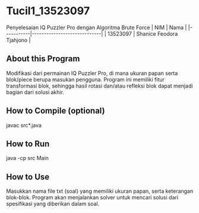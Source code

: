 # Tucil1_13523097
Penyelesaian IQ Puzzler Pro dengan Algoritma Brute Force
| NIM       | Nama                        |
|-----------|-----------------------------|
| 13523097  | Shanice Feodora Tjahjono    |

## About this Program
Modifikasi dari permainan IQ Puzzler Pro, di mana ukuran papan serta blok/piece berupa masukan pengguna. Program ini memiliki fitur transformasi blok, sehingga hasil rotasi dan/atau refleksi blok dapat menjadi bagian dari solusi akhir.
## How to Compile (optional)
javac src\*.java
## How to Run
java -cp src Main
## How to Use
Masukkan nama file txt (soal) yang memiliki ukuran papan, serta keterangan blok-blok. Program akan menjalankan solver untuk mencari solusi dari spesifikasi yang diberikan dalam soal.